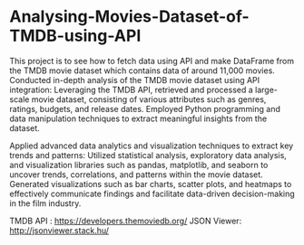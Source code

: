 # Analysing-Movies-Dataset-of-TMDB-using-API
This project is to see how to fetch data using API and make DataFrame from the TMDB movie dataset which contains data of around 11,000 movies.
Conducted in-depth analysis of the TMDB movie dataset using API integration: Leveraging the TMDB API, retrieved and processed a large-scale movie dataset, consisting of various attributes such as genres, ratings, budgets, and release dates. Employed Python programming and data manipulation techniques to extract meaningful insights from the dataset.

Applied advanced data analytics and visualization techniques to extract key trends and patterns: Utilized statistical analysis, exploratory data analysis, and visualization libraries such as pandas, matplotlib, and seaborn to uncover trends, correlations, and patterns within the movie dataset. Generated visualizations such as bar charts, scatter plots, and heatmaps to effectively communicate findings and facilitate data-driven decision-making in the film industry.

TMDB API : https://developers.themoviedb.org/  JSON Viewer: http://jsonviewer.stack.hu/  
